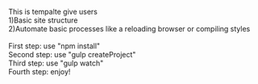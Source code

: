 This is tempalte give users
<br>
1)Basic site structure
<br>
2)Automate basic processes like a reloading browser or compiling styles
<br>
<br>
First step: use "npm install"
<br>
Second step: use "gulp createProject"
<br>
Third step: use "gulp watch"
<br>
Fourth step: enjoy!
